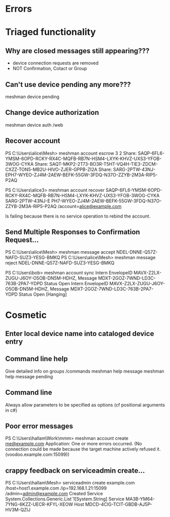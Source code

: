# Errors



# Triaged functionality

## Why are closed messages still appearing???

* device connection requests are removed
* NOT Confirmation, Cotact or Group


## Can't use device pending any more???

 meshman device pending

## Change device authorization

meshman device auth /web


## Recover account

PS C:\Users\alice\Mesh> meshman account escrow 3 2
Share: SAQP-6FL6-YMSM-6OPD-RCKY-RX4C-MQFB-RB7N-HSM4-LXYK-KHVZ-UXS3-YFOB-3WOG-CYKA
Share: SAQT-MKP2-2T73-BO3R-T5HT-VQ4H-TIE3-ZDCM-CXZZ-TON5-MB2U-HIVO-ZJER-GPPB-ZI2A
Share: SARG-2PTW-43NJ-EPH7-WYEO-ZJ4M-2AEW-BEFK-55GW-3FDQ-N37O-ZZYB-2M3A-RIP5-P2AQ

PS C:\Users\alice3> meshman account recover SAQP-6FL6-YMSM-6OPD-RCKY-RX4C-MQFB-RB7N-HSM4-LXYK-KHVZ-UXS3-YFOB-3WOG-CYKA  SARG-2PTW-43NJ-E
PH7-WYEO-ZJ4M-2AEW-BEFK-55GW-3FDQ-N37O-ZZYB-2M3A-RIP5-P2AQ /account=alice@example.com


Is failing because there is no service operation to rebind the account.

## Send Multiple Responses to Confirmation Request...


PS C:\Users\alice\Mesh> meshman message accept NDEL-DNNE-Q57Z-NAFD-SUZ3-YESG-BMKQ
PS C:\Users\alice\Mesh> meshman message reject NDEL-DNNE-Q57Z-NAFD-SUZ3-YESG-BMKQ


PS C:\Users\bob> meshman account sync
Intern EnvelopeID MAVX-Z2LX-ZUGU-J6OY-O5OB-DN5M-HDHZ, Message MDXT-2GOZ-7WND-LD3C-763B-2PA7-YDPD Status Open
Intern EnvelopeID MAVX-Z2LX-ZUGU-J6OY-O5OB-DN5M-HDHZ, Message MDXT-2GOZ-7WND-LD3C-763B-2PA7-YDPD Status Open
[Hanging]



# Cosmetic

## Enter local device name into cataloged device entry




## Command line help

Give detailed info on groups /commands
meshman help message
meshman help message pending


## Command line
Always allow parameters to be specified as options (cf positional arguments in c#)



## Poor error messages

PS C:\Users\hallam\Work\mmm> meshman account create me@example.com
Application: One or more errors occurred. (No connection could be made because the target machine actively refused it. (voodoo.example.com:15099))


## crappy feedback on serviceadmin create...
PS C:\Users\hallam\Mesh> serviceadmin create example.com /host=host1.example.com /ip=192.168.1.21:15099 /admin=admin@example.com
Created Service System.Collections.Generic.List`1[System.String]
  Service MA3B-YM64-7YNG-6KZZ-UECR-KFYL-XEOW
  Host MDCD-4CIG-TCIT-GBDB-AJ5P-HV3M-QZIJ